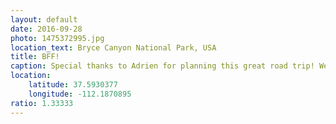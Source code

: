 ```yaml
---
layout: default
date: 2016-09-28
photo: 1475372995.jpg
location_text: Bryce Canyon National Park, USA
title: BFF!
caption: Special thanks to Adrien for planning this great road trip! We saw many massively gigantic huge things ;)
location:
    latitude: 37.5930377
    longitude: -112.1870895
ratio: 1.33333
---
```

